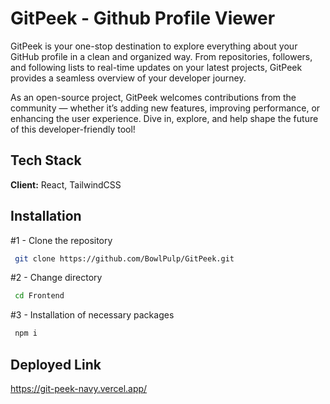 
# GitPeek - Github Profile Viewer

GitPeek is your one-stop destination to explore everything about your GitHub profile in a clean and organized way. From repositories, followers, and following lists to real-time updates on your latest projects, GitPeek provides a seamless overview of your developer journey.

As an open-source project, GitPeek welcomes contributions from the community — whether it’s adding new features, improving performance, or enhancing the user experience. Dive in, explore, and help shape the future of this developer-friendly tool!




## Tech Stack

**Client:** React, TailwindCSS


## Installation

#1 - Clone the repository

```bash
 git clone https://github.com/BowlPulp/GitPeek.git

```
    
#2 - Change directory

```bash
 cd Frontend
```

#3 - Installation of necessary packages

```bash
 npm i

```

## Deployed Link

https://git-peek-navy.vercel.app/

